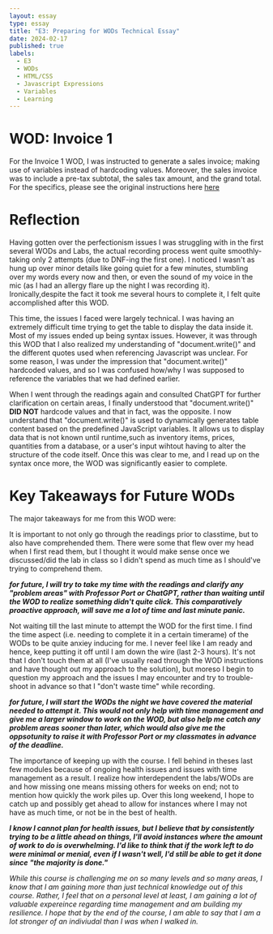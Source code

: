 ```yaml
---
layout: essay
type: essay
title: "E3: Preparing for WODs Technical Essay"
date: 2024-02-17
published: true
labels:
  - E3
  - WODs
  - HTML/CSS
  - Javascript Expressions
  - Variables
  - Learning
---
```


# WOD: Invoice 1
<p> For the Invoice 1 WOD, I was instructed to generate a sales invoice; making use of variables instead of hardcoding values. Moreover, the sales invoice was to include a pre-tax subtotal, the sales tax amount, and the grand total. For the specifics, please see the original instructions here <a href="https://dport96.github.io/ITM352/morea/060.expressions-operators/experience-invoice1.html"_blank">here</a></p> 

# Reflection
<p> Having gotten over the perfectionism issues I was struggling with in the first several WODs and Labs, the actual recording process went quite smoothly- taking only 2 attempts (due to DNF-ing the first one). I noticed I wasn't as hung up over minor details like going quiet for a few minutes, stumbling over my words every now and then, or even the sound of my voice in the mic (as I had an allergy flare up the night I was recording it). Ironically,despite the fact it took me several hours to complete it, I felt quite accomplished after this WOD. 

This time, the issues I faced were largely technical. I was having an extremely difficult time trying to get the table to display the data inside it. Most of my issues ended up being syntax issues. However, it was through this WOD that I also realized my understanding of "document.write()" and the different quotes used when referencing Javascript was unclear. For some reason, I was under the impression that "document.write()" hardcoded values, and so I was confused how/why I was supposed to reference the variables that we had defined earlier. 

When I went through the readings again and consulted ChatGPT for further clarification on certain areas, I finally understood that "document.write()" <b> DID NOT</b> hardcode values and that in fact, was the opposite. I now understand that "document.write()" is used to dynamically generates table content based on the predefined JavaScript variables. It allows us to display data that is not known until runtime,such as inventory items, prices, quantities from a database, or a user's input wihtout having to alter the structure of the code itself. Once this was clear to me, and I read up on the syntax once more, the WOD was significantly easier to complete.</p>

# Key Takeaways for Future WODs
The major takeaways for me from this WOD were:
<p>It is important to not only go through the readings prior to classtime, but to also have comprehended them. There were some that flew over my head when I first read them, but I thought it would make sense once we discussed/did the lab in class so I didn't spend as much time as I should've trying to comprehend them.</p>
<p><b><i> for future, I will try to take my time with the readings and clarify any "problem areas" with Professor Port or ChatGPT, rather than waiting until the WOD to realize something didn't quite click. This comparatively proactive approach, will save me a lot of time and last minute panic.</i></b></p>

<p>Not waiting till the last minute to attempt the WOD for the first time. I find the time aspect (i.e. needing to complete it in a certain timerame) of the WODs to be quite anxiey inducing for me. I never feel like I am ready and hence, keep putting it off until I am down the wire (last 2-3 hours). It's not that I don't touch them at all (I've usually read through the WOD instructions and have thought out my approach to the solution), but moreso I begin to question my approach and the issues I may encounter and try to trouble-shoot in advance so that I "don't waste time" while recording.</p>
<p><b><i>for future, I will start the WODs the night we have covered the material needed to attempt it. This would not only help with time management and give me a larger window to work on the WOD, but also help me catch any problem areas sooner than later, which would also give me the oppsotunity to raise it with Professor Port or my classmates in advance of the deadline.</i></b></p>

<p>The importance of keeping up with the course. I fell behind in theses last few modules because of ongoing health issues and issues with time management as a result. I realize how interdependent the labs/WODs are and how missing one means missing others for weeks on end; not to mention how quickly the work piles up. Over this long weekend, I hope to catch up and possibly get ahead to allow for instances where I may not have as much time, or not be in the best of health.</p> 
<p><b><i>I know I cannot plan for health issues, but I believe that by consistently trying to be a little ahead on things, I'll avoid instances where the amount of work to do is overwhelming. I'd like to think that if the work left to do were minimal or menial, even if I wasn't well, I'd still be able to get it done since "the majority is done." </i></b></p>
<p></p>
<p></p>
<p><i>While this course is challenging me on so many levels and so many areas, I know that I am gaining more than just technical knowledge out of this course. Rather, I feel that on a personal level at least, I am gaining a lot of valuable expereince regarding time management and am building my resilience. I hope that by the end of the course, I am able to say that I am a lot stronger of an indiviudal than I was when I walked in.</i></p>

